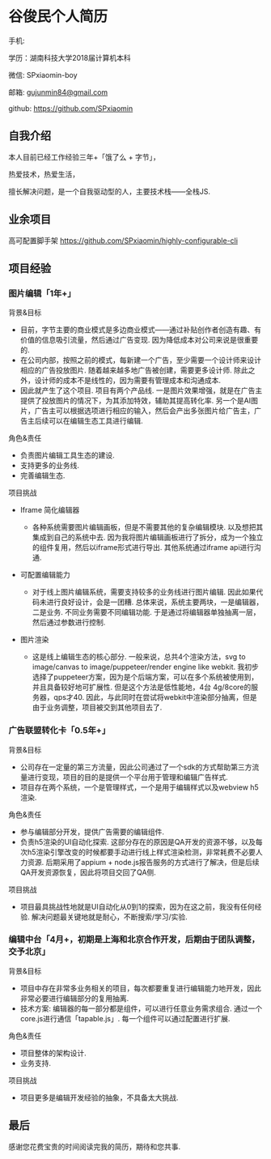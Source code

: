 # 谷俊民个人简历

手机: 

学历：湖南科技大学2018届计算机本科

微信: SPxiaomin-boy

邮箱: gujunmin84@gmail.com

github: https://github.com/SPxiaomin

## 自我介绍

本人目前已经工作经验三年+「饿了么 + 字节」，

热爱技术，热爱生活，

擅长解决问题，是一个自我驱动型的人，主要技术栈——全栈JS.

## 业余项目

高可配置脚手架 https://github.com/SPxiaomin/highly-configurable-cli

## 项目经验

### 图片编辑「1年+」

背景&目标  

- 目前，字节主要的商业模式是多边商业模式——通过补贴创作者创造有趣、有价值的信息吸引流量，然后通过广告变现. 因为降低成本对公司来说是很重要的.  
- 在公司内部，按照之前的模式，每新建一个广告，至少需要一个设计师来设计相应的广告投放图片. 随着越来越多地广告被创建，需要更多设计师. 除此之外，设计师的成本不是线性的，因为需要有管理成本和沟通成本.  
- 因此就产生了这个项目. 项目有两个产品线. 一是图片效果增强，就是在广告主提供了投放图片的情况下，为其添加特效，辅助其提高转化率. 另一个是AI图片，广告主可以根据选项进行相应的输入，然后会产出多张图片给广告主，广告主后续可以在编辑生态工具进行编辑.  

角色&责任  

- 负责图片编辑工具生态的建设.  
- 支持更多的业务线.  
- 完善编辑生态.  

项目挑战  

- Iframe 简化编辑器  
  - 各种系统需要图片编辑画板，但是不需要其他的复杂编辑模块. 以及想把其集成到自己的系统中去. 因为我将图片编辑画板进行了拆分，成为一个独立的组件复用，然后以iframe形式进行导出. 其他系统通过iframe api进行沟通.

- 可配置编辑能力  
  - 对于线上图片编辑系统，需要支持较多的业务线进行图片编辑. 因此如果代码未进行良好设计，会是一团糟. 总体来说，系统主要两块，一是编辑器，二是业务. 不同业务需要不同编辑功能. 于是通过将编辑器单独抽离一层，然后通过参数进行控制.

- 图片渲染  
  - 这是线上编辑生态的核心部分. 一般来说，总共4个渲染方法，svg to image/canvas to image/puppeteer/render engine like webkit. 我初步选择了puppeteer方案，因为是个后端方案，可以在多个系统被使用到，并且具备较好地可扩展性. 但是这个方法是低性能地，4台 4g/8core的服务器，qps才40. 因此，与此同时在尝试将webkit中渲染部分抽离，但是由于业务调整，项目被交到其他项目去了.

### 广告联盟转化卡「0.5年+」

背景&目标  

- 公司存在一定量的第三方流量，因此公司通过了一个sdk的方式帮助第三方流量进行变现，项目的目的是提供一个平台用于管理和编辑广告样式.  
- 项目存在两个系统，一个是管理样式，一个是用于编辑样式以及webview h5渲染.

角色&责任  

- 参与编辑部分开发，提供广告需要的编辑组件.  
- 负责h5渲染的UI自动化探索. 这部分存在的原因是QA开发的资源不够，以及每次h5渲染引擎改变的时候都要手动进行线上样式渲染检测，非常耗费不必要人力资源. 后期采用了appium + node.js报告服务的方式进行了解决，但是后续QA开发资源恢复，因此将项目交回了QA侧.

项目挑战  

- 项目最具挑战性地就是UI自动化从0到1的探索，因为在这之前，我没有任何经验. 解决问题最关键地就是耐心，不断搜索/学习/实验.

### 编辑中台「4月+，初期是上海和北京合作开发，后期由于团队调整，交予北京」

背景&目标  

- 项目中存在非常多业务相关的项目，每次都要重复进行编辑能力地开发，因此非常必要进行编辑部分的复用抽离.  
- 技术方案: 编辑器的每一部分都是组件，可以进行任意业务需求组合. 通过一个core.js进行通信「tapable.js」. 每一个组件可以通过配置进行扩展.

角色&责任  

- 项目整体的架构设计.  
- 业务支持.

项目挑战  

- 项目更多是编辑开发经验的抽象，不具备太大挑战.

## 最后

感谢您花费宝贵的时间阅读完我的简历，期待和您共事.

